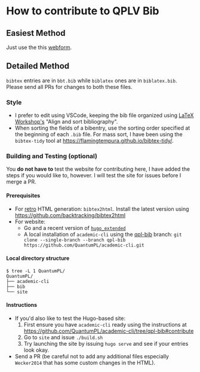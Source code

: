 # How to contribute to QPLV Bib

## Easiest Method

Just use the this [webform](https://forms.gle/watgbhcDa5jkf85T7).

## Detailed Method

`bibtex` entries are in `bbt.bib` while `biblatex` ones are in `biblatex.bib`. Please send all PRs for changes to both these files.

### Style
- I prefer to edit using VSCode, keeping the bib file organized using [LaTeX Workshop's](https://marketplace.visualstudio.com/items?itemName=James-Yu.latex-workshop) "Align and sort bibliography".
- When sorting the fields of a bibentry, use the sorting order specified at the beginning of each `.bib` file. For mass sort, I have been using the `bibtex-tidy` tool at <https://flamingtempura.github.io/bibtex-tidy/>.

### Building and Testing (optional)
You **do not have to** test the website for contributing here, I have added the steps if you would like to, however. I will test the site for issues before I merge a PR.

#### Prerequisites
- For [retro](https://quantumpl.github.io/bib/retro/bbt.html) HTML generation: `bibtex2html`. Install the latest version using <https://github.com/backtracking/bibtex2html>
- For website:
  - Go and a recent version of [`hugo_extended`](https://github.com/gohugoio/hugo/releases)
  - A local installation of `academic-cli` using the [qpl-bib](https://github.com/QuantumPL/academic-cli/tree/qpl-bib) branch:
   `git clone --single-branch --branch qpl-bib https://github.com/QuantumPL/academic-cli.git`

#### Local directory structure
```
$ tree -L 1 QuantumPL/
QuantumPL/
├── academic-cli
├── bib
└── site
```

#### Instructions
- If you'd also like to test the Hugo-based site:
  1. First ensure you have `academic-cli` ready using the instructions at <https://github.com/QuantumPL/academic-cli/tree/qpl-bib#contribute>
  2. Go to `site` and issue `./build.sh`
  3. Try launching the site by issuing `hugo serve` and see if your entries look okay.
- Send a PR (be careful not to add any additional files especially `Wecker2014` that has some custom changes in the HTML).
